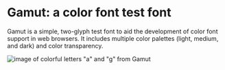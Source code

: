 # Gamut: a color font test font

Gamut is a simple, two-glyph test font to aid the development of color font support in web browsers. It includes multiple color palettes (light, medium, and dark) and color transparency.

![image of colorful letters "a" and "g" from Gamut](https://github.com/thundernixon/gamut-color-font/blob/master/gamut.png)
